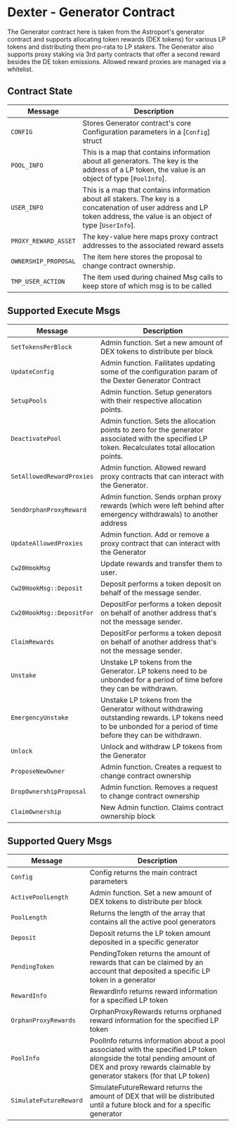 # Dexter - Generator Contract

The Generator contract here is taken from the Astroport's generator contract and supports allocating token rewards (DEX tokens) for various LP tokens and distributing them pro-rata to LP stakers. The Generator also supports proxy staking via 3rd party contracts that offer a second reward besides the DE token emissions. Allowed reward proxies are managed via a whitelist.

## Contract State

| Message              | Description                                                                                                                                                              |
| -------------------- | ------------------------------------------------------------------------------------------------------------------------------------------------------------------------ |
| `CONFIG`             | Stores Generator contract's core Configuration parameters in a [`Config`] struct                                                                                         |
| `POOL_INFO`          | This is a map that contains information about all generators. The key is the address of a LP token, the value is an object of type [`PoolInfo`].                         |
| `USER_INFO`          | This is a map that contains information about all stakers. The key is a concatenation of user address and LP token address, the value is an object of type [`UserInfo`]. |
| `PROXY_REWARD_ASSET` | The key-value here maps proxy contract addresses to the associated reward assets                                                                                         |
| `OWNERSHIP_PROPOSAL` | The item here stores the proposal to change contract ownership.                                                                                                          |
| `TMP_USER_ACTION`    | The item used during chained Msg calls to keep store of which msg is to be called                                                                                        |

## Supported Execute Msgs

| Message                   | Description                                                                                                                                                    |
| ------------------------- | -------------------------------------------------------------------------------------------------------------------------------------------------------------- |
| `SetTokensPerBlock`       | Admin function. Set a new amount of DEX tokens to distribute per block                                                                                         |
| `UpdateConfig`            | Admin function. Failitates updating some of the configuration param of the Dexter Generator Contract                                                           |
| `SetupPools`              | Admin function. Setup generators with their respective allocation points.                                                                                      |
| `DeactivatePool`          | Admin function. Sets the allocation points to zero for the generator associated with the specified LP token. Recalculates total allocation points.             |
| `SetAllowedRewardProxies` | Admin function. Allowed reward proxy contracts that can interact with the Generator.                                                                           |
| `SendOrphanProxyReward`   | Admin function. Sends orphan proxy rewards (which were left behind after emergency withdrawals) to another address                                             |
| `UpdateAllowedProxies`    | Admin function. Add or remove a proxy contract that can interact with the Generator                                                                            |
| `Cw20HookMsg`             | Update rewards and transfer them to user.                                                                                                                      |
| `Cw20HookMsg::Deposit`    | Deposit performs a token deposit on behalf of the message sender.                                                                                              |
| `Cw20HookMsg::DepositFor` | DepositFor performs a token deposit on behalf of another address that's not the message sender.                                                                |
| `ClaimRewards`            | DepositFor performs a token deposit on behalf of another address that's not the message sender.                                                                |
| `Unstake`                 | Unstake LP tokens from the Generator. LP tokens need to be unbonded for a period of time before they can be withdrawn.                                         |
| `EmergencyUnstake`        | Unstake LP tokens from the Generator without withdrawing outstanding rewards. LP tokens need to be unbonded for a period of time before they can be withdrawn. |
| `Unlock`                  | Unlock and withdraw LP tokens from the Generator                                                                                                               |
| `ProposeNewOwner`         | Admin function. Creates a request to change contract ownership                                                                                                 |
| `DropOwnershipProposal`   | Admin function. Removes a request to change contract ownership                                                                                                 |
| `ClaimOwnership`          | New Admin function. Claims contract ownership block                                                                                                            |

## Supported Query Msgs

| Message                | Description                                                                                                                                                                                     |
| ---------------------- | ----------------------------------------------------------------------------------------------------------------------------------------------------------------------------------------------- |
| `Config`               | Config returns the main contract parameters                                                                                                                                                     |
| `ActivePoolLength`     | Admin function. Set a new amount of DEX tokens to distribute per block                                                                                                                          |
| `PoolLength`           | Returns the length of the array that contains all the active pool generators                                                                                                                    |
| `Deposit`              | Deposit returns the LP token amount deposited in a specific generator                                                                                                                           |
| `PendingToken`         | PendingToken returns the amount of rewards that can be claimed by an account that deposited a specific LP token in a generator                                                                  |
| `RewardInfo`           | RewardInfo returns reward information for a specified LP token                                                                                                                                  |
| `OrphanProxyRewards`   | OrphanProxyRewards returns orphaned reward information for the specified LP token                                                                                                               |
| `PoolInfo`             | PoolInfo returns information about a pool associated with the specified LP token alongside the total pending amount of DEX and proxy rewards claimable by generator stakers (for that LP token) |
| `SimulateFutureReward` | SimulateFutureReward returns the amount of DEX that will be distributed until a future block and for a specific generator                                                                       |
